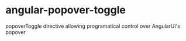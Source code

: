 # angular-popover-toggle
popoverToggle directive allowing programatical control over AngularUI's popover
